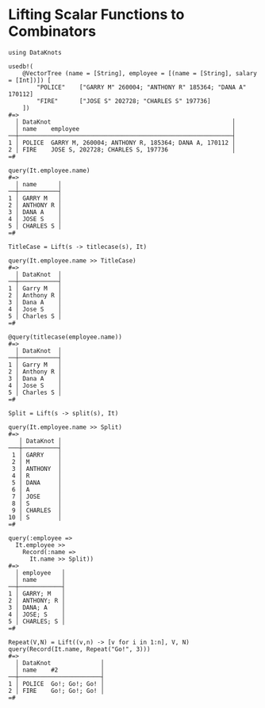 # Lifting Scalar Functions to Combinators

    using DataKnots

    usedb!(
        @VectorTree (name = [String], employee = [(name = [String], salary = [Int])]) [
            "POLICE"    ["GARRY M" 260004; "ANTHONY R" 185364; "DANA A" 170112]
            "FIRE"      ["JOSE S" 202728; "CHARLES S" 197736]
        ])
    #=>
      │ DataKnot                                                   │
      │ name    employee                                           │
    ──┼────────────────────────────────────────────────────────────┤
    1 │ POLICE  GARRY M, 260004; ANTHONY R, 185364; DANA A, 170112 │
    2 │ FIRE    JOSE S, 202728; CHARLES S, 197736                  │
    =#

    query(It.employee.name)
    #=>
      │ name      │
    ──┼───────────┤
    1 │ GARRY M   │
    2 │ ANTHONY R │
    3 │ DANA A    │
    4 │ JOSE S    │
    5 │ CHARLES S │
    =#

    TitleCase = Lift(s -> titlecase(s), It)

    query(It.employee.name >> TitleCase)
    #=>
      │ DataKnot  │
    ──┼───────────┤
    1 │ Garry M   │
    2 │ Anthony R │
    3 │ Dana A    │
    4 │ Jose S    │
    5 │ Charles S │
    =#

    @query(titlecase(employee.name))
    #=>
      │ DataKnot  │
    ──┼───────────┤
    1 │ Garry M   │
    2 │ Anthony R │
    3 │ Dana A    │
    4 │ Jose S    │
    5 │ Charles S │
    =#

    Split = Lift(s -> split(s), It)

    query(It.employee.name >> Split)
    #=>
       │ DataKnot │
    ───┼──────────┤
     1 │ GARRY    │
     2 │ M        │
     3 │ ANTHONY  │
     4 │ R        │
     5 │ DANA     │
     6 │ A        │
     7 │ JOSE     │
     8 │ S        │
     9 │ CHARLES  │
    10 │ S        │
    =#

    query(:employee =>
      It.employee >>
        Record(:name =>
          It.name >> Split))
    #=>
      │ employee   │
      │ name       │
    ──┼────────────┤
    1 │ GARRY; M   │
    2 │ ANTHONY; R │
    3 │ DANA; A    │
    4 │ JOSE; S    │
    5 │ CHARLES; S │
    =#

    Repeat(V,N) = Lift((v,n) -> [v for i in 1:n], V, N)
    query(Record(It.name, Repeat("Go!", 3)))
    #=>
      │ DataKnot              │
      │ name    #2            │
    ──┼───────────────────────┤
    1 │ POLICE  Go!; Go!; Go! │
    2 │ FIRE    Go!; Go!; Go! │
    =#

